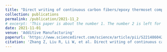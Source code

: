 ```yaml
---
title: "Direct writing of continuous carbon fibers/epoxy thermoset composites with high-strength and low energy-consumption"
collection: publications
permalink: /publication/2021-11_2
# excerpt: 'This paper is about the number 1. The number 2 is left for future work.'
date: 2021-11-01
venue: 'Additive Manufacturing'
paperurl: 'https://www.sciencedirect.com/science/article/pii/S2214860421005066'
citation: 'Zhang Z, Liu R, Li W, et al. Direct writing of continuous carbon fibers/epoxy thermoset composites with high-strength and low energy-consumption[J]. Additive Manufacturing, 2021, 47: 102348.'
---
```


<!-- The contents above will be part of a list of publications, if the user clicks the link for the publication than the contents of section will be rendered as a full page, allowing you to provide more information about the paper for the reader. When publications are displayed as a single page, the contents of the above "citation" field will automatically be included below this section in a smaller font. -->
